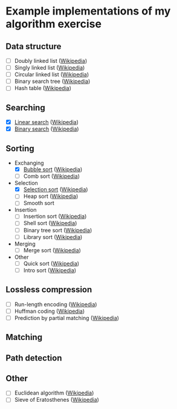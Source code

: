 # Example implementations of my algorithm exercise

## Data structure

- [ ] Doubly linked list ([Wikipedia](https://en.wikipedia.org/wiki/Linked_list#Doubly_linked_list))
- [ ] Singly linked list ([Wikipedia](https://en.wikipedia.org/wiki/Linked_list#Singly_linked_list))
- [ ] Circular linked list ([Wikipedia](https://en.wikipedia.org/wiki/Linked_list#Circular_linked_list))
- [ ] Binary search tree ([Wikipedia](https://en.wikipedia.org/wiki/Binary_search_tree))
- [ ] Hash table ([Wikipedia](https://en.wikipedia.org/wiki/Hash_table))

## Searching

- [x] [Linear search](src/searching/linear-search.ts) ([Wikipedia](https://en.wikipedia.org/wiki/Linear_search))
- [x] [Binary search](src/searching/binary-search.ts) ([Wikipedia](https://en.wikipedia.org/wiki/Binary_search_algorithm))

## Sorting

- Exchanging
  - [x] [Bubble sort](src/sorting/bubble-sort.ts) ([Wikipedia](https://en.wikipedia.org/wiki/Bubble_sort))
  - [ ] Comb sort ([Wikipedia](https://en.wikipedia.org/wiki/Comb_sort))
- Selection
  - [x] [Selection sort](src/sorting/selection-sort.ts) ([Wikipedia](https://en.wikipedia.org/wiki/Selection_sort))
  - [ ] Heap sort ([Wikipedia](https://en.wikipedia.org/wiki/Heapsort))
  - [ ] Smooth sort
- Insertion
  - [ ] Insertion sort ([Wikipedia](https://en.wikipedia.org/wiki/Insertion_sort))
  - [ ] Shell sort ([Wikipedia](https://en.wikipedia.org/wiki/Shellsort))
  - [ ] Binary tree sort ([Wikipedia](https://en.wikipedia.org/wiki/Tree_sort))
  - [ ] Library sort ([Wikipedia](https://en.wikipedia.org/wiki/Library_sort))
- Merging
  - [ ] Merge sort ([Wikipedia](https://en.wikipedia.org/wiki/Library_sort))
- Other
  - [ ] Quick sort ([Wikipedia](https://en.wikipedia.org/wiki/Quicksort))
  - [ ] Intro sort ([Wikipedia](https://en.wikipedia.org/wiki/Introsort))

## Lossless compression

- [ ] Run-length encoding ([Wikipedia](https://en.wikipedia.org/wiki/Run-length_encoding))
- [ ] Huffman coding ([Wikipedia](https://en.wikipedia.org/wiki/Huffman_coding))
- [ ] Prediction by partial matching ([Wikipedia](https://en.wikipedia.org/wiki/Prediction_by_partial_matching))

## Matching

## Path detection

## Other

- [ ] Euclidean algorithm ([Wikipedia](https://en.wikipedia.org/wiki/Euclidean_algorithm))
- [ ] Sieve of Eratosthenes ([Wikipedia](https://en.wikipedia.org/wiki/Sieve_of_Eratosthenes))
